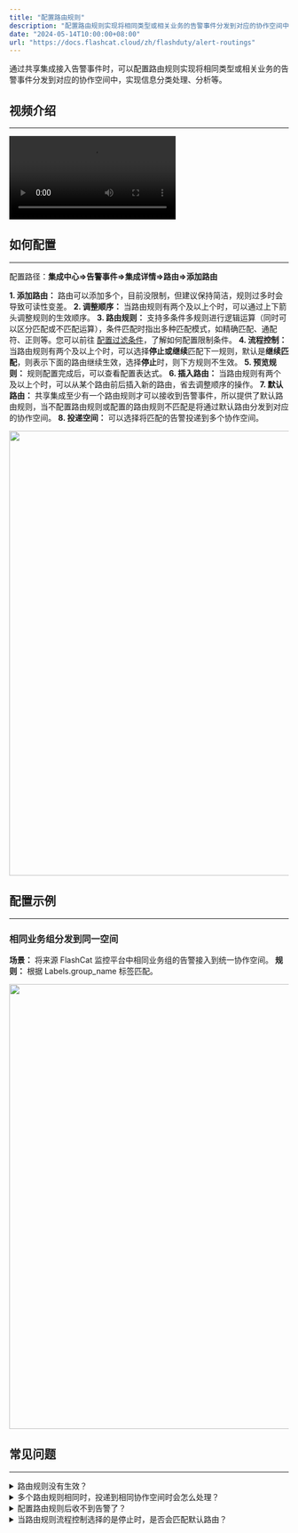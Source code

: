 ```yaml
---
title: "配置路由规则"
description: "配置路由规则实现将相同类型或相关业务的告警事件分发到对应的协作空间中，实现信息分类处理、分析等"
date: "2024-05-14T10:00:00+08:00"
url: "https://docs.flashcat.cloud/zh/flashduty/alert-routings"
---
```


通过共享集成接入告警事件时，可以配置路由规则实现将相同类型或相关业务的告警事件分发到对应的协作空间中，实现信息分类处理、分析等。

## 视频介绍
---
<Video src="https://download.flashcat.cloud/flashduty/video/routings.mp4"></Video>

## 如何配置
---
配置路径：**集成中心=>告警事件=>集成详情=>路由=>添加路由**

**1. 添加路由：** 路由可以添加多个，目前没限制，但建议保持简洁，规则过多时会导致可读性变差。
**2. 调整顺序：** 当路由规则有两个及以上个时，可以通过上下箭头调整规则的生效顺序。
**3. 路由规则：** 支持多条件多规则进行逻辑运算（同时可以区分匹配或不匹配运算），条件匹配时指出多种匹配模式，如精确匹配、通配符、正则等。您可以前往 [配置过滤条件](https://docs.flashcat.cloud/zh/flashduty/how-to-filter)，了解如何配置限制条件。
**4. 流程控制：** 当路由规则有两个及以上个时，可以选择**停止或继续**匹配下一规则，默认是**继续匹配**，则表示下面的路由继续生效，选择**停止**时，则下方规则不生效。
**5. 预览规则：** 规则配置完成后，可以查看配置表达式。
**6. 插入路由：** 当路由规则有两个及以上个时，可以从某个路由前后插入新的路由，省去调整顺序的操作。
**7. 默认路由：** 共享集成至少有一个路由规则才可以接收到告警事件，所以提供了默认路由规则，当不配置路由规则或配置的路由规则不匹配是将通过默认路由分发到对应的协作空间。
**8. 投递空间：** 可以选择将匹配的告警投递到多个协作空间。

<img src="https://fcpub-1301667576.cos.ap-nanjing.myqcloud.com/flashduty/doc/zh/fd/route-1.png"  width="800" />

## 配置示例
---

### 相同业务组分发到同一空间
**场景：** 将来源 FlashCat 监控平台中相同业务组的告警接入到统一协作空间。
**规则：** 根据 Labels.group_name 标签匹配。

<img src="https://fcpub-1301667576.cos.ap-nanjing.myqcloud.com/flashduty/doc/luyou-2.png"  width="800" />



## 常见问题
---
<details>
<summary>路由规则没有生效？</summary>
请查看告警事件是否跟规则匹配以及规则配置是否正确。
</details>

<details>
<summary>多个路由规则相同时，投递到相同协作空间时会怎么处理？</summary>
会向每个协作空间生成相应的故障，建议在同一规则中选择多个协作空间。
</details>


<details>
<summary>配置路由规则后收不到告警了？</summary>
请确认上报的告警事件是否可以命中配置的路由规则，建议配置一个默认兜底路由来接收无法匹配的告警事件。
</details>

<details>
<summary>当路由规则流程控制选择的是停止时，是否会匹配默认路由？</summary>
会匹配，默认路由是兜底路由，不受流程控制的限制。
</details>